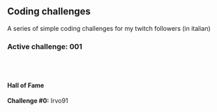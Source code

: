 ## Coding challenges
A series of simple coding challenges for my twitch followers (in italian)

### Active challenge: 001

<br>
<br>

#### Hall of Fame

**Challenge #0:** Irvo91
